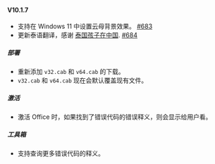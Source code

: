 #### V10.1.7

- 支持在 Windows 11 中设置云母背景效果。 [#683](https://github.com/YerongAI/Office-Tool/issues/683)
- 更新泰语翻译，感谢 [泰国孩子在中国](https://github.com/dekthaiinchina). [#684](https://github.com/YerongAI/Office-Tool/pull/684)

##### 部署

- 重新添加 `v32.cab` 和 `v64.cab` 的下载。
- `v32.cab` 和 `v64.cab` 现在会默认覆盖现有文件。

##### 激活

- 激活 Office 时，如果找到了错误代码的错误释义，则会显示给用户看。

##### 工具箱

- 支持查询更多错误代码的释义。
